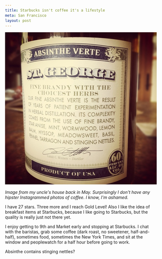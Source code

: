 ```yaml
---
title: Starbucks isn't coffee it's a lifestyle
meta: San Francisco
layout: post
---
```


![](/images/absinthe.jpg)

*Image from my uncle's house back in May. Surprisingly I don't have any hipster Instagrammed photos of coffee. I know, I'm ashamed.*

I have 27 stars. Three more and I reach Gold Level! Also I like the idea of breakfast items at Starbucks, because I like going to Starbucks, but the quality is really just not there yet.

I enjoy getting to 9th and Market early and stopping at Starbucks. I chat with the baristas, grab some coffee (dark roast, no sweetener, half-and-half), sometimes food, sometimes the New York Times, and sit at the window and peoplewatch for a half hour before going to work.

Absinthe contains stinging nettles?
